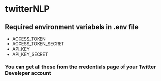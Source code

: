 # twitterNLP

## Required environment variabels in .env file 
 - ACCESS_TOKEN
 - ACCESS_TOKEN_SECRET
 - API_KEY
 - API_KEY_SECRET

 ### You can get all these from the credentials page of your Twitter Develeper account 